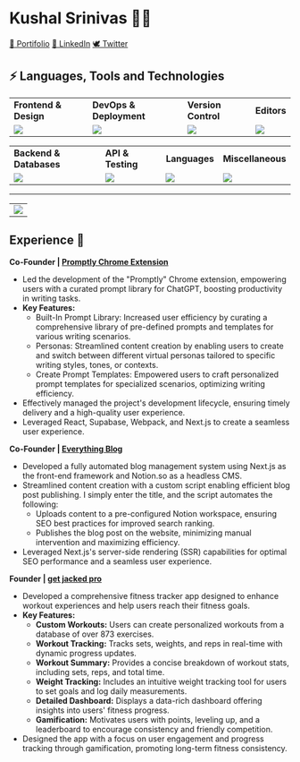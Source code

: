 # Kushal Srinivas :technologist:

[📧 Portifolio](https://kushal-portifolio.vercel.app/)
[🔗 LinkedIn](https://www.linkedin.com/in/kushal-s075/) 
[🕊️ Twitter](https://twitter.com/Kushalsrinivasn)
## ⚡ Languages, Tools and Technologies

<table> 
<tr>
<td>
<strong>Frontend & Design</strong>
</td>
<td>
<strong>DevOps & Deployment</strong>
</td>
<td>
<strong>Version Control</strong>
</td>
<td>
<strong>Editors</strong>
</td>
</tr>
<tr>
<td>
<img src = "https://skillicons.dev/icons?i=js,ts,react,nextjs,threejs,redux,bootstrap,materialui,tailwindcss,figma" >
</td>
<td>
<img src = "https://skillicons.dev/icons?i=vercel,azure,docker,aws,githubactions,gcp&theme=dark">
</td>
<td>
<img src = "https://skillicons.dev/icons?i=git,github,gitlab,bash&theme=dark">
</td>
<td>
<img src = "https://skillicons.dev/icons?i=vscode,codepen&theme=dark">
</td>
</tr>
</table>


<table>
<tr>
<td>
<strong>Backend & Databases</strong>
</td>
<td>
<strong>API & Testing</strong>
</td>
<td>
<strong>Languages</strong>
</td>
<td>
<strong>Miscellaneous</strong>
</td>
</tr>
<tr>
<td>
<img src = "https://skillicons.dev/icons?i=nodejs,flask,postgresql,mysql,sequelize,mongodb,supabase,express,firebase&theme=dark">
</td>
<td>
<img src = "https://skillicons.dev/icons?i=postman,graphql,fastapi&theme=dark">
</td>
<td>
<img src = "https://skillicons.dev/icons?i=c,cpp,py,flutter,swift&theme=dark">
</td>
<td>
<img src = "https://skillicons.dev/icons?i=md,raspberrypi,arduino,linux,blender&theme=dark">
</td>
</tr>
</table>
<hr>


<table>
<tr>
<td colspan = "2">
<a href = "https://kushal-portifolio.vercel.app/">
<img src="https://github-readme-activity-graph.vercel.app/graph?username=kushalsrinivas&bg_color=2e3440&hide_border=true&point=false&line=88c0d0&radius=8&area=true&area_color=88c0d0&title_color=ffffff&color=ffffff">
</a>
</td>
</tr>
</table>



## Experience :briefcase:

**Co-Founder | [Promptly Chrome Extension](https://promptly-plugin.vercel.app/)**

* Led the development of the "Promptly" Chrome extension, empowering users with a curated prompt library for ChatGPT, boosting productivity in writing tasks.
* **Key Features:**
    * Built-In Prompt Library: Increased user efficiency by curating a comprehensive library of pre-defined prompts and templates for various writing scenarios.
    * Personas: Streamlined content creation by enabling users to create and switch between different virtual personas tailored to specific writing styles, tones, or contexts.
    * Create Prompt Templates: Empowered users to craft personalized prompt templates for specialized scenarios, optimizing writing efficiency.
* Effectively managed the project's development lifecycle, ensuring timely delivery and a high-quality user experience. 
* Leveraged React, Supabase, Webpack, and Next.js to create a seamless user experience.

**Co-Founder | [Everything Blog](https://www.everythingblog.in/)**

* Developed a fully automated blog management system using Next.js as the front-end framework and Notion.so as a headless CMS.
* Streamlined content creation with a custom script enabling efficient blog post publishing. I simply enter the title, and the script automates the following:
    * Uploads content to a pre-configured Notion workspace, ensuring SEO best practices for improved search ranking.
    * Publishes the blog post on the website, minimizing manual intervention and maximizing efficiency.
* Leveraged Next.js's server-side rendering (SSR) capabilities for optimal SEO performance and a seamless user experience.

**Founder | [get jacked pro](https://getjacked.pro/)**

* Developed a comprehensive fitness tracker app designed to enhance workout experiences and help users reach their fitness goals.
* **Key Features:**
    * **Custom Workouts:** Users can create personalized workouts from a database of over 873 exercises.
    * **Workout Tracking:** Tracks sets, weights, and reps in real-time with dynamic progress updates.
    * **Workout Summary:** Provides a concise breakdown of workout stats, including sets, reps, and total time.
    * **Weight Tracking:** Includes an intuitive weight tracking tool for users to set goals and log daily measurements.
    * **Detailed Dashboard:** Displays a data-rich dashboard offering insights into users' fitness progress.
    * **Gamification:** Motivates users with points, leveling up, and a leaderboard to encourage consistency and friendly competition.
* Designed the app with a focus on user engagement and progress tracking through gamification, promoting long-term fitness consistency.

